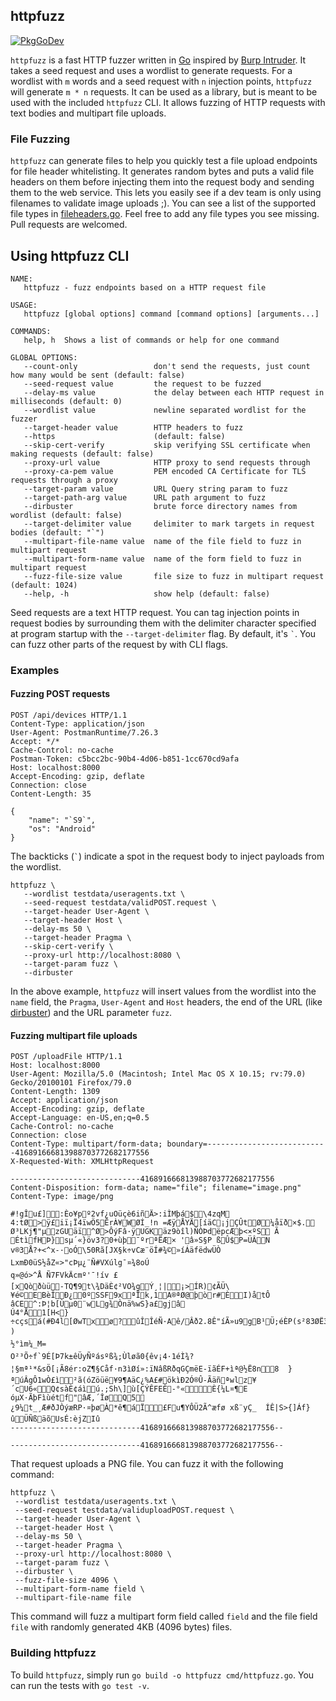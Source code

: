httpfuzz
--------

[![PkgGoDev](https://pkg.go.dev/badge/github.com/joncooperworks/httpfuzz)](https://pkg.go.dev/github.com/joncooperworks/httpfuzz)

`httpfuzz` is a fast HTTP fuzzer written in [Go](https://golang.org) inspired by [Burp Intruder](https://portswigger.net/burp/documentation/desktop/tools/intruder).
It takes a seed request and uses a wordlist to generate requests.
For a wordlist with `m` words and a seed request with `n` injection points, `httpfuzz` will generate `m * n` requests.
It can be used as a library, but is meant to be used with the included `httpfuzz` CLI.
It allows fuzzing of HTTP requests with text bodies and multipart file uploads.

### File Fuzzing
`httpfuzz` can generate files to help you quickly test a file upload endpoints for file header whitelisting.
It generates random bytes and puts a valid file headers on them before injecting them into the request body and sending them to the web service.
This lets you easily see if a dev team is only using filenames to validate image uploads ;).
You can see a list of the supported file types in [fileheaders.go](https://github.com/JonCooperWorks/httpfuzz/blob/master/fileheaders.go).
Feel free to add any file types you see missing.
Pull requests are welcomed.

## Using httpfuzz CLI
```
NAME:
   httpfuzz - fuzz endpoints based on a HTTP request file

USAGE:
   httpfuzz [global options] command [command options] [arguments...]

COMMANDS:
   help, h  Shows a list of commands or help for one command

GLOBAL OPTIONS:
   --count-only                 don't send the requests, just count how many would be sent (default: false)
   --seed-request value         the request to be fuzzed
   --delay-ms value             the delay between each HTTP request in milliseconds (default: 0)
   --wordlist value             newline separated wordlist for the fuzzer
   --target-header value        HTTP headers to fuzz
   --https                      (default: false)
   --skip-cert-verify           skip verifying SSL certificate when making requests (default: false)
   --proxy-url value            HTTP proxy to send requests through
   --proxy-ca-pem value         PEM encoded CA Certificate for TLS requests through a proxy
   --target-param value         URL Query string param to fuzz
   --target-path-arg value      URL path argument to fuzz
   --dirbuster                  brute force directory names from wordlist (default: false)
   --target-delimiter value     delimiter to mark targets in request bodies (default: "`")
   --multipart-file-name value  name of the file field to fuzz in multipart request
   --multipart-form-name value  name of the form field to fuzz in multipart request
   --fuzz-file-size value       file size to fuzz in multipart request (default: 1024)
   --help, -h                   show help (default: false)
```

Seed requests are a text HTTP request.
You can tag injection points in request bodies by surrounding them with the delimiter character specified at program startup with the `--target-delimiter` flag.
By default, it's `` ` ``.
You can fuzz other parts of the request by with CLI flags.

### Examples

#### Fuzzing POST requests

```
POST /api/devices HTTP/1.1
Content-Type: application/json
User-Agent: PostmanRuntime/7.26.3
Accept: */*
Cache-Control: no-cache
Postman-Token: c5bcc2bc-90b4-4d06-b851-1cc670cd9afa
Host: localhost:8000
Accept-Encoding: gzip, deflate
Connection: close
Content-Length: 35

{
	"name": "`S9`",
	"os": "Android"
}
```

The backticks (`` ` ``) indicate a spot in the request body to inject payloads from the wordlist.

```
httpfuzz \
   --wordlist testdata/useragents.txt \
   --seed-request testdata/validPOST.request \
   --target-header User-Agent \
   --target-header Host \
   --delay-ms 50 \
   --target-header Pragma \
   --skip-cert-verify \
   --proxy-url http://localhost:8080 \
   --target-param fuzz \
   --dirbuster
```

In the above example, `httpfuzz` will insert values from the wordlist into the `name` field, the `Pragma`, `User-Agent` and `Host` headers, the end of the URL (like [dirbuster](https://tools.kali.org/web-applications/dirbuster#:~:text=DirBuster%20is%20a%20multi%20threaded,pages%20and%20applications%20hidden%20within.)) and the URL parameter `fuzz`.

#### Fuzzing multipart file uploads
```
POST /uploadFile HTTP/1.1
Host: localhost:8000
User-Agent: Mozilla/5.0 (Macintosh; Intel Mac OS X 10.15; rv:79.0) Gecko/20100101 Firefox/79.0
Content-Length: 1309
Accept: application/json
Accept-Encoding: gzip, deflate
Accept-Language: en-US,en;q=0.5
Cache-Control: no-cache
Connection: close
Content-Type: multipart/form-data; boundary=---------------------------416891666813988703772682177556
X-Requested-With: XMLHttpRequest

-----------------------------416891666813988703772682177556
Content-Disposition: form-data; name="file"; filename="image.png"
Content-Type: image/png

#!gÎu£]:Èo¥pº2vf¿uOüçè6iñÄ>:iÌMþá$\4zqM	4:tØ>ÿ£iï¡Ï4ïwÖ5ÊrÀ¥WØÍ_!n =ÆÿÅYÄ[íäC¡jÇÛtØ¼åïð×$.Ø³LKj¶"µzGU­äï^Ø>ÔýFâ·ÿUGKäz9òîl)ÑÒÞdëpcÆþ<×ºS Ã
ÉtìfHÞ}sµ´«}öv3?0+ùþ¯ºrªËÆ× ' â»S§P ßÛ$P=ÜÂN
v®3Å?+<^x-·oÓ\50Rã[JX§k÷vCæ¨öÍ#¾©»íÁäfëdwÜÒ
LxmÐ 0üS½åZ«>"cÞµ¿¨Ñ#VXúlg¯¤¾8oÚ 
q»@ó >^Å Ñ7FVkÄcmº'¯!ív £
[xQòðùü-TQ¶9t\¾DäÈ¢²VO¾gÝ¸¦|¡>ÍR)¢ÃÜ\¥é©EBèÎÐ¿ 0ºSSF9xªÏk,1A®ªØ@þ­òr#ÈI)åtÔ âCE^:Þ¦b[Ùµ0¨wLg¾Ònä%wS}a£gjâ
Ú4°Å1[H<} ÷cçsá(#Ð4l[ØwTxø?ûÎÎéÑ·Aê/Âð2.8Ê"íÃ»u9gB¹Ü; éÈP(s²83ØË3õÿyµJ
) 
½°ìm¼_M=
O²³Õ÷f`9É[Þ7k±êÜyÑºásºß¾;Ùløã0{êv¡4·1éÌ¾?¦§mª¹*&sÖ[¡Ã8ér:oZ¶§Cåf·n3ìØí»:ïNâßRðqGÇmëE-ïãÉF+ìª@½Ë8n8	}ªúÂgÔ1wÒ£ì²ã(óZöüë¥9¶AäC¿%A£#ökìÐ2Ó®Û-Ãäñªwlz¥´cU6«Q¢sàÈ¢áìú.;Sh\]ù[ÇÝÊFEÊ-°«È{¼L¤¶E óµX·ÃþFìùétf"âÆ,´ÎøQ5
¿9¼t_¸Æ#ðJÒýæRP·¤þøÀ*ê¶áÏ£Fu¶YÔÜ2Ã^æfø xß¨yÇ_­  ÍÊ|S>{]Áf}ûÜÑßäõUsÉ­:èjZIû
-----------------------------416891666813988703772682177556--

-----------------------------416891666813988703772682177556--
```

That request uploads a PNG file.
You can fuzz it with the following command:
```
httpfuzz \
 --wordlist testdata/useragents.txt \
 --seed-request testdata/validuploadPOST.request \
 --target-header User-Agent \
 --target-header Host \
 --delay-ms 50 \
 --target-header Pragma \
 --proxy-url http://localhost:8080 \
 --target-param fuzz \
 --dirbuster \
 --fuzz-file-size 4096 \
 --multipart-form-name field \
 --multipart-file-name file 
```

This command will fuzz a multipart form field called `field` and the file field `file` with randomly generated 4KB (4096 bytes) files.

### Building httpfuzz
To build `httpfuzz`, simply run `go build -o httpfuzz cmd/httpfuzz.go`.
You can run the tests with `go test -v`.